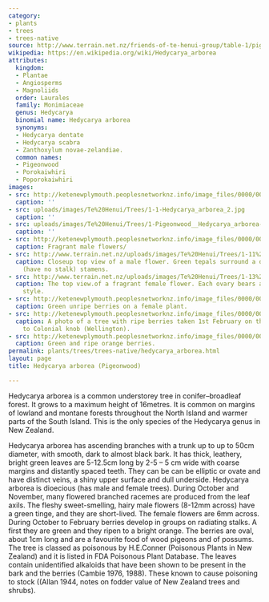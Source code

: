 ```yaml
---
category:
- plants
- trees
- trees-native
source: http://www.terrain.net.nz/friends-of-te-henui-group/table-1/pigeonwood.html
wikipedia: https://en.wikipedia.org/wiki/Hedycarya_arborea
attributes:
  kingdom:
  - Plantae
  - Angiosperms
  - Magnoliids
  order: Laurales
  family: Monimiaceae
  genus: Hedycarya
  binomial name: Hedycarya arborea
  synonyms:
  - Hedycarya dentate
  - Hedycarya scabra
  - Zanthoxylum novae-zelandiae.
  common names:
  - Pigeonwood
  - Porokaiwhiri
  - Poporokaiwhiri
images:
- src: http://ketenewplymouth.peoplesnetworknz.info/image_files/0000/0013/1573/1-Pigeonwood__Hedycarya_arborea-1.JPG
  caption: ''
- src: uploads/images/Te%20Henui/Trees/1-1-Hedycarya_arborea_2.jpg
  caption: ''
- src: uploads/images/Te%20Henui/Trees/1-Pigeonwood__Hedycarya_arborea-001.jpg
  caption: ''
- src: http://ketenewplymouth.peoplesnetworknz.info/image_files/0000/0013/1578/1-Hedycarya_arborea_pigeonwood-1.JPG
  caption: Fragrant male flowers/
- src: http://www.terrain.net.nz/uploads/images/Te%20Henui/Trees/1-11%20hedy_male3(PS).jpg
  caption: Closeup top view of a male flower. Green tepals surround a disc of sessile
    (have no stalk) stamens.
- src: http://www.terrain.net.nz/uploads/images/Te%20Henui/Trees/1-13%20hedy_femJ%20Braggins%20.jpg
  caption: The top view.of a fragrant female flower. Each ovary bears a fleshy conical
    style.
- src: http://ketenewplymouth.peoplesnetworknz.info/image_files/0000/0013/1583/1-Pigeonwood_green_berries__Hedycarya_arborea-2.JPG
  caption: Green unripe berries on a female plant.
- src: http://ketenewplymouth.peoplesnetworknz.info/image_files/0000/0013/1613/1-Hedycarya_arborea.jpg
  caption: A photo of a tree with ripe berries taken 1st February on the Porirua walkway
    to Colonial knob (Wellington).
- src: http://ketenewplymouth.peoplesnetworknz.info/image_files/0000/0013/1588/1-Pigeonwood_berries__Hedycarya_arborea-3.JPG
  caption: Green and ripe orange berries.
permalink: plants/trees/trees-native/hedycarya_arborea.html
layout: page
title: Hedycarya arborea (Pigeonwood)

---
```

Hedycarya arborea is a common understorey tree in conifer–broadleaf forest. It grows to a maximum height of 16metres. It is common on margins of lowland and montane forests throughout the North Island and warmer parts of the South Island. This is the only species of the Hedycarya genus in New Zealand. 

Hedycarya arborea has ascending branches with a trunk up to up to 50cm diameter, with smooth, dark to almost black bark. 
It has thick, leathery, bright green leaves are 5-12.5cm long by 2-5 – 5 cm wide with coarse margins and distantly spaced teeth. They can be can be elliptic or ovate and have distinct veins, a shiny upper surface and dull underside.
Hedycarya arborea is dioecious (has male and female trees). 
During October and November, many flowered branched racemes are produced from the leaf axils. 
The fleshy sweet-smelling, hairy male flowers (8-12mm across) have a green tinge, and they are short-lived.
The female flowers are 6mm across. 
During October to February berries develop in groups on radiating stalks. A first they are green and they ripen to a bright orange. The berries are oval, about 1cm long and are a favourite food of wood pigeons and of possums.
The tree is classed as poisonous by H.E.Conner (Poisonous Plants in New Zealand) and it is listed in FDA Poisonous Plant Database. The leaves contain unidentified alkaloids that have been shown to be present in the bark and the berries (Cambie 1976, 1988). These known to cause poisoning to stock ((Allan 1944, notes on fodder value of New Zealand trees and shrubs).
